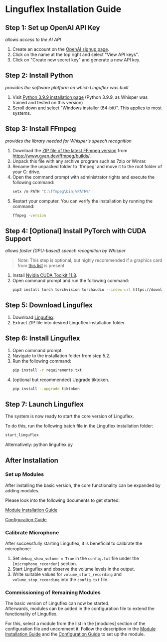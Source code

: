 # Linguflex Installation Guide

## Step 1: Set up OpenAI API Key
*allows access to the AI API*

1. Create an account on the [OpenAI signup page](https://platform.openai.com/signup).
2. Click on the name at the top right and select "View API keys".
3. Click on "Create new secret key" and generate a new API key.

## Step 2: Install Python
*provides the software platform on which Linguflex was built*

1. Visit [Python 3.9.9 installation page](https://www.python.org/downloads/release/python-399/) 
   (Python 3.9.9, as Whisper was trained and tested on this version)
2. Scroll down and select "Windows installer (64-bit)". This applies to most systems.

## Step 3: Install FFmpeg
*provides the library needed for Whisper's speech recognition*

1. Download the [ZIP file of the latest FFmpeg version](https://www.gyan.dev/ffmpeg/builds/ffmpeg-git-full.7z) from https://www.gyan.dev/ffmpeg/builds/.
2. Unpack this file with any archive program such as 7zip or Winrar.
3. Rename the unpacked folder to 'ffmpeg' and move it to the root folder of your C: drive.
4. Open the command prompt with administrator rights and execute the following command:
   ```bash
   setx /m PATH "C:\ffmpeg\bin;%PATH%"
   ```
5. Restart your computer. You can verify the installation by running the command:
   ```bash
   ffmpeg -version
   ```

## Step 4: [Optional] Install PyTorch with CUDA Support
*allows faster (GPU-based) speech recognition by Whisper*

> Note: This step is optional, but highly recommended if a graphics card from [this list](https://developer.nvidia.com/cuda-gpus) is present 

1. Install [Nvidia CUDA Toolkit 11.8](https://developer.nvidia.com/cuda-11-8-0-download-archive).
2. Open command prompt and run the following command:
   ```bash
   pip3 install torch torchvision torchaudio --index-url https://download.pytorch.org/whl/cu118
   ```

## Step 5: Download Linguflex

1. Download [Linguflex](https://github.com/KoljaB/Linguflex/archive/refs/heads/main.zip).
2. Extract ZIP file into desired Linguflex installation folder.

## Step 6: Install Linguflex

1. Open command prompt.
2. Navigate to the installation folder from step 5.2.
3. Run the following command:
   ```bash
   pip install -r requirements.txt
   ```
4. (optional but recommended) Upgrade tiktoken.
   ```bash
   pip install --upgrade tiktoken
   ```

## Step 7: Launch Linguflex

The system is now ready to start the core version of Linguflex.

To do this, run the following batch file in the Linguflex installation folder:

```bash
start_linguflex
```

Alternatively: python linguflex.py
   
## After Installation

### Set up Modules

After installing the basic version, the core functionality can be expanded by adding modules.

Please look into the following documents to get started:

[Module Installation Guide](https://github.com/KoljaB/Linguflex/blob/main/docs/modules.md)

[Configuration Guide](https://github.com/KoljaB/Linguflex/blob/main/docs/config.md)

### Calibrate Microphone

After successfully starting Linguflex, it is beneficial to calibrate the microphone:

1. Set `debug_show_volume = True` in the `config.txt` file under the `[microphone_recorder]` section.
2. Start Linguflex and observe the volume levels in the output.
3. Write suitable values for `volume_start_recording` and `volume_stop_recording` into the `config.txt` file.

### Commissioning of Remaining Modules

The basic version of Linguflex can now be started.  
Afterwards, modules can be added in the configuration file to extend the functionality of Linguflex.

For this, select a module from the list in the [modules] section of the configuration file and uncomment it. Follow the description in the [Module Installation Guide](https://github.com/KoljaB/Linguflex/blob/main/docs/modules.md) and the [Configuration Guide](https://github.com/KoljaB/Linguflex/blob/main/docs/config.md) to set up the module.
